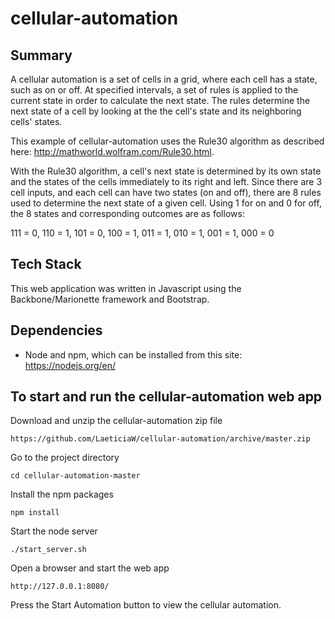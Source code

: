 # cellular-automation

## Summary
A cellular automation is a set of cells in a grid, where each cell has a state, such as on or off.  At  specified intervals,
a set of rules is applied to the current state in order to calculate the next state.  The rules determine the next state of a
cell by looking at the the cell's state and its neighboring cells' states.

This example of cellular-automation uses the Rule30 algorithm as described here: http://mathworld.wolfram.com/Rule30.html.

With the Rule30 algorithm, a cell's next state is determined by its own state and the states of the cells immediately to its
right and left.  Since there are 3 cell inputs, and each cell can have two states (on and off), there are 8 rules used to
determine the next state of a given cell.  Using 1 for on and 0 for off, the 8 states and corresponding outcomes are as follows: 

111 = 0, 110 = 1, 101 = 0, 100 = 1, 011 = 1, 010 = 1, 001 = 1, 000 = 0

## Tech Stack
This web application was written in Javascript using the Backbone/Marionette framework and Bootstrap.

## Dependencies
* Node and npm, which can be installed from this site: https://nodejs.org/en/

## To start and run the cellular-automation web app
Download and unzip the cellular-automation zip file
```shell
https://github.com/LaeticiaW/cellular-automation/archive/master.zip
```

Go to the project directory 
```shell
cd cellular-automation-master
```

Install the npm packages 
```shell
npm install
```

Start the node server 
```shell
./start_server.sh
```

Open a browser and start the web app
```shell
http://127.0.0.1:8080/
```

Press the Start Automation button to view the cellular automation.



